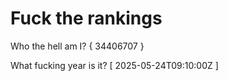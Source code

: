 # Fuck the rankings

Who the hell am I?
{ 34406707 }

What fucking year is it?
[ 2025-05-24T09:10:00Z ]
